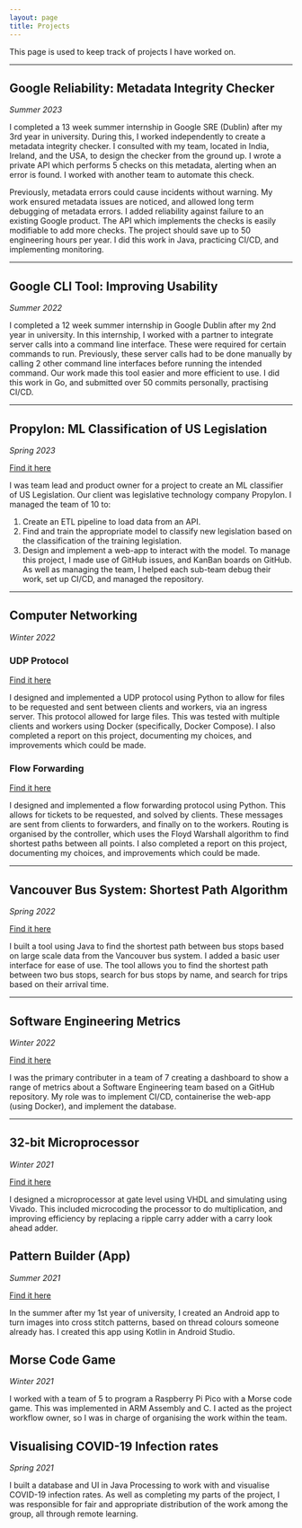 ```yaml
---
layout: page
title: Projects
---
```


This page is used to keep track of projects I have worked on.

___

## Google Reliability: Metadata Integrity Checker
*Summer 2023*

I completed a 13 week summer internship in Google SRE (Dublin) after my 3rd year in university. During this, I worked independently to create a metadata integrity checker. I consulted with my team, located in India, Ireland, and the USA, to design the checker from the ground up. I wrote a private API which performs 5 checks on this metadata, alerting when an error is found. I worked with another team to automate this check. 

Previously, metadata errors could cause incidents without warning. My work ensured metadata issues are noticed, and allowed long term debugging of metadata errors. I added reliability against failure to an existing Google product. The API which implements the checks is easily modifiable to add more checks. The project should save up to 50 engineering hours per year. I did this work in Java, practicing CI/CD, and implementing monitoring.

___

## Google CLI Tool: Improving Usability
*Summer 2022*

I completed a 12 week summer internship in Google Dublin after my 2nd year in university. In this internship, I worked with a partner to integrate server calls into a command line interface. These were required for certain commands to run. Previously, these server calls had to be done manually by calling 2 other command line interfaces before running the intended command. Our work made this tool easier and more efficient to use. I did this work in Go, and submitted over 50 commits personally, practising CI/CD.

___

## Propylon: ML Classification of US Legislation
*Spring 2023*

[Find it here](https://github.com/SWENG15/ClassifyingUSLegislation)

I was team lead and product owner for a project to create an ML classifier of US Legislation. Our client was legislative technology company Propylon. I managed the team of 10 to:
1. Create an ETL pipeline to load data from an API.
2. Find and train the appropriate model to classify new legislation based on the classification of the training legislation.
3. Design and implement a web-app to interact with the model.
To manage this project, I made use of GitHub issues, and KanBan boards on GitHub. As well as managing the team, I helped each sub-team debug their work, set up CI/CD, and managed the repository. 

___

## Computer Networking
*Winter 2022*

### UDP Protocol
[Find it here](https://github.com/clairegregg/networks_udp_protocol)

I designed and implemented a UDP protocol using Python to allow for files to be requested and sent between clients and workers, via an ingress server. This protocol allowed for large files. This was tested with multiple clients and workers using Docker (specifically, Docker Compose). I also completed a report on this project, documenting my choices, and improvements which could be made.

### Flow Forwarding
[Find it here](https://github.com/clairegregg/networks_flow_forwarding)

I designed and implemented a flow forwarding protocol using Python. This allows for tickets to be requested, and solved by clients. These messages are sent from clients to forwarders, and finally on to the workers. Routing is organised by the controller, which uses the Floyd Warshall algorithm to find shortest paths between all points. I also completed a report on this project, documenting my choices, and improvements which could be made.

___

## Vancouver Bus System: Shortest Path Algorithm
*Spring 2022*

[Find it here](https://github.com/clairegregg/BusManagement)

I built a tool using Java to find the shortest path between bus stops based on large scale data from the Vancouver bus system.
I added a basic user interface for ease of use. The tool allows you to find the shortest path between two bus stops, search for bus stops by name, and search for trips based on their arrival time.

___

## Software Engineering Metrics
*Winter 2022*

[Find it here](https://github.com/cgreggtcd/SoftwareEngineeringMetrics)

I was the primary contributer in a team of 7 creating a dashboard to show a range of metrics about a Software Engineering team based on a GitHub repository. My role was to implement CI/CD, containerise the web-app (using Docker), and implement the database.

___

## 32-bit Microprocessor
*Winter 2021*

[Find it here](https://github.com/clairegregg/computer_architechture_microprocessor)

I designed a microprocessor at gate level using VHDL and simulating using Vivado. This included microcoding the processor
to do multiplication, and improving efficiency by replacing a ripple carry adder with a carry look ahead adder. 

## Pattern Builder (App) 
*Summer 2021*

[Find it here](https://github.com/clairegregg/PatternBuilder)

In the summer after my 1st year of university, I created an Android app to turn images into cross stitch patterns, based on thread colours someone already has. I created this app using Kotlin in Android Studio.

## Morse Code Game
*Winter 2021*

I worked with a team of 5 to program a Raspberry Pi Pico with a Morse code game. This was implemented in ARM Assembly and C. I acted as the project workflow owner, so I was in charge of organising the work within the team.

## Visualising COVID-19 Infection rates
*Spring 2021*

I built a database and UI in Java Processing to work with and visualise COVID-19 infection rates. As well as completing my parts of the project, I was responsible for fair and appropriate distribution of the work among the group, all through remote learning.